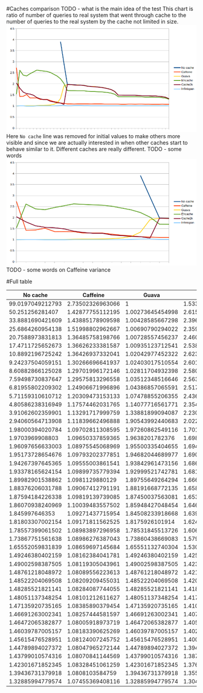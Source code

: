 #Caches comparison
TODO - what is the main idea of the test
This chart is ratio of number of queries to real system that went through cache to the number of queries to the real system by the cache not limited in size.
![](https://raw.githubusercontent.com/isopov/cache-testing/master/caches.png)
Here `No cache` line was removed for initial values to make others more visible and since we are actually interested in when other caches start to behave similar to it.
Different caches are really different.
TODO - some words
![](https://raw.githubusercontent.com/isopov/cache-testing/master/caches-first-half.png)
TODO - some words on Caffeine variance

#Full table

| No cache         | Caffeine         | Guava            | Ehcache          | Cache2k          | Infinispan       |
|------------------|------------------|------------------|------------------|------------------|------------------|
| 99.0197049212793 | 2.73502326963066 | 1                | 1.53332013070601 | 2.03931082285375 | 1                |
| 50.251256281407  | 1.42877755112195 | 1.00273645454998 | 2.61510522911588 | 1.80556246579432 | 1.00442808099905 |
| 33.8881690421609 | 1.43885178909598 | 1.00428585667298 | 2.39645835409814 | 1.62852586464667 | 1.00671118641815 |
| 25.6864260954138 | 1.51998802962667 | 1.00690790294022 | 2.35948527394698 | 1.5595151998803  | 1.00017456794434 |
| 20.7588973831813 | 1.36485758198766 | 1.00728557456237 | 2.4603485099503  | 1.53887303139783 | 1.00027944669554 |
| 17.4711725652673 | 1.36626233381587 | 1.00935123712541 | 2.5384282600376  | 1.48982512188223 | 1.0002995058154  |
| 10.8892196725242 | 1.36426937332041 | 1.02042977452322 | 2.62301321691525 | 1.38506878190591 | 1.00774233508826 |
| 9.24237504059151 | 1.30266696641937 | 1.02403017510554 | 2.60129559779848 | 1.3265139593169  | 1.00329727974421 |
| 8.60882866125028 | 1.29701996172146 | 1.02811704932398 | 2.58079616292208 | 1.29163175735402 | 1.00256727569005 |
| 7.59498730837647 | 1.29575813296558 | 1.03512348516646 | 2.56349476012498 | 1.29321314599031 | 1.00279815321888 |
| 6.81955802209302 | 1.24906671996896 | 1.04386857065591 | 2.51783373212071 | 1.21263499491473 | 1.00948271300831 |
| 5.71159310610712 | 1.20309473153133 | 1.07478855206355 | 2.43684167939876 | 1.18435594648237 | 1.00600193242233 |
| 4.80586238316949 | 1.17574462031765 | 1.14077716561771 | 2.35498406376034 | 1.14690560132872 | 1.01542489590502 |
| 3.91062602359901 | 1.13291717999759 | 1.33881899094087 | 2.23043290336049 | 1.13497540422054 | 1.02996480436579 |
| 2.94060564713908 | 1.11839662496888 | 1.90543992440683 | 2.02264854469426 | 1.07146455884054 | 1.02658111464637 |
| 1.98000394020784 | 1.09702811308595 | 1.97260862549116 | 1.70114711528276 | 1.9724848752449  | 1.02023465026695 |
| 1.9703969908803  | 1.09650337859365 | 1.9638201782376  | 1.69807832377054 | 1.96304770419342 | 1.02046566068587 |
| 1.96097656633003 | 1.08975545068969 | 1.95500335404655 | 1.69480409164556 | 1.95379376157049 | 1.02132319320764 |
| 1.95173728654676 | 1.09793202377851 | 1.94682044689977 | 1.69007277191883 | 1.94471776244377 | 1.02179600211134 |
| 1.94267397645365 | 1.09555003861541 | 1.93842961473156 | 1.68653526953173 | 1.93581462319267 | 1.02181032455035 |
| 1.93378165624154 | 1.09899735779394 | 1.92999521742781 | 1.68157030616952 | 1.92707945201344 | 1.01974060913179 |
| 1.89982901538862 | 1.0981129880129  | 1.89755649264294 | 1.66612641225926 | 1.89363775442028 | 1.02222254542546 |
| 1.88376206031788 | 1.09067412791191 | 1.88191668772135 | 1.65836680507705 | 1.87785633234205 | 1.01891975620012 |
| 1.87594184226338 | 1.09819139739085 | 1.87450037563081 | 1.65378519934979 | 1.87026180892117 | 1.02057164903252 |
| 1.86070938240969 | 1.10039483557502 | 1.85948427048454 | 1.64660259681993 | 1.85529854386448 | 1.02001566821639 |
| 1.845997646353   | 1.09271437715954 | 1.84508233918668 | 1.63959117989162 | 1.84084680014255 | 1.01864884937087 |
| 1.81803307002154 | 1.09171811562525 | 1.8175926101914  | 1.624457998891   | 1.81337642622628 | 1.02030660301347 |
| 1.78557399061502 | 1.08983897296958 | 1.78531845513726 | 1.60652139236679 | 1.78149097808982 | 1.01889930870511 |
| 1.73867751561638 | 1.08986276387043 | 1.73860438669083 | 1.57995416756523 | 1.73867751561638 | 1.01740766913489 |
| 1.65552059831839 | 1.08659697145684 | 1.65551132740304 | 1.53055528147492 | 1.65552059831839 | 1.01805643206174 |
| 1.49246380402159 | 1.08162384041781 | 1.49246380402159 | 1.42546411893146 | 1.49246380402159 | 1.01690464002022 |
| 1.49002598387505 | 1.08119305043961 | 1.49002598387505 | 1.42385843466088 | 1.49002598387505 | 1.01488788420766 |
| 1.48761218048972 | 1.08089556223613 | 1.48761218048972 | 1.42193705824199 | 1.48761218048972 | 1.01463278391842 |
| 1.48522204069508 | 1.08209209455031 | 1.48522204069508 | 1.42035214957705 | 1.48522204069508 | 1.01514730412593 |
| 1.48285521821141 | 1.08284087744055 | 1.48285521821141 | 1.41858027344045 | 1.48285521821141 | 1.01523438624184 |
| 1.48051137348254 | 1.08101212611627 | 1.48051137348254 | 1.41728819828562 | 1.48051137348254 | 1.01616281547634 |
| 1.47135920735165 | 1.08385890379454 | 1.47135920735165 | 1.41070016223045 | 1.47135920735165 | 1.01547212774255 |
| 1.46691263002341 | 1.08257444581597 | 1.46691263002341 | 1.40752766734006 | 1.46691263002341 | 1.01612990714113 |
| 1.46472065382877 | 1.08005918973719 | 1.46472065382877 | 1.40559664128287 | 1.46472065382877 | 1.01454345549197 |
| 1.46039787005157 | 1.08183390625269 | 1.46039787005157 | 1.40297818844621 | 1.46039787005157 | 1.01585368859759 |
| 1.45615476528951 | 1.08124007245752 | 1.45615476528951 | 1.40021584268736 | 1.45615476528951 | 1.01453896803786 |
| 1.44789894027372 | 1.08047965272144 | 1.44789894027372 | 1.39440405158321 | 1.44789894027372 | 1.01758201781911 |
| 1.43799010574316 | 1.08070841144569 | 1.43799010574316 | 1.38737727860594 | 1.43799010574316 | 1.01691253347752 |
| 1.42301671852345 | 1.08328451061259 | 1.42301671852345 | 1.3768058530857  | 1.42301671852345 | 1.01368446377696 |
| 1.39436731379918 | 1.0808103584759  | 1.39436731379918 | 1.35539434898783 | 1.39436731379918 | 1.01156209376602 |
| 1.32885994779574 | 1.07455369408116 | 1.32885994779574 | 1.30415544472125 | 1.32885994779574 | 1.00963257354658 |